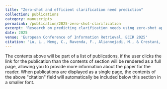 ```yaml
---
title: "Zero-shot and efficient clarification need prediction"
collection: publications
category: manuscripts
permalink: /publication/2025-zero-shot-clarification
excerpt: 'Research on predicting clarification needs using zero-shot approaches.'
date: 2025
venue: 'European Conference of Information Retrieval, ECIR 2025'
citation: 'Lu, L., Meng, C., Ravenda, F., Aliannejadi, M., & Crestani, F. (2025). "Zero-shot and efficient clarification need prediction." <i>European Conference of Information Retrieval, ECIR 2025</i>.'
---
```


The contents above will be part of a list of publications, if the user clicks the link for the publication than the contents of section will be rendered as a full page, allowing you to provide more information about the paper for the reader. When publications are displayed as a single page, the contents of the above "citation" field will automatically be included below this section in a smaller font.
